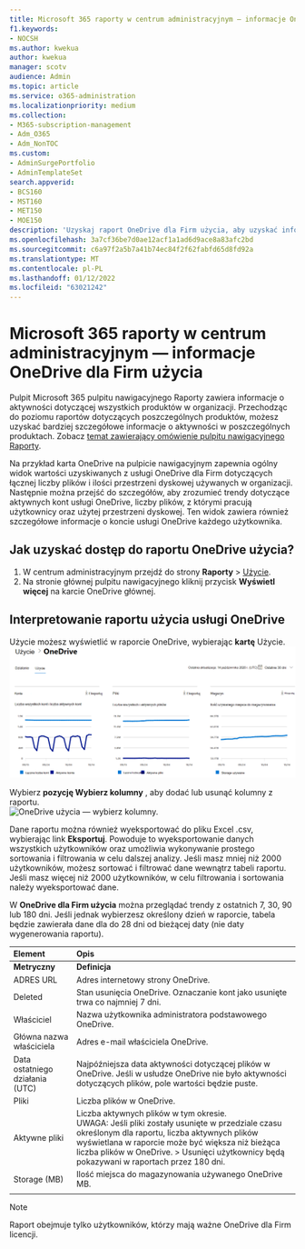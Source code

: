 ```yaml
---
title: Microsoft 365 raporty w centrum administracyjnym — informacje OneDrive dla Firm użycia
f1.keywords:
- NOCSH
ms.author: kwekua
author: kwekua
manager: scotv
audience: Admin
ms.topic: article
ms.service: o365-administration
ms.localizationpriority: medium
ms.collection:
- M365-subscription-management
- Adm_O365
- Adm_NonTOC
ms.custom:
- AdminSurgePortfolio
- AdminTemplateSet
search.appverid:
- BCS160
- MST160
- MET150
- MOE150
description: 'Uzyskaj raport OneDrive dla Firm użycia, aby uzyskać informacje o całkowitej liczbie plików i przestrzeni dyskowej używanych w organizacji. '
ms.openlocfilehash: 3a7cf36be7d0ae12acf1a1ad6d9ace8a83afc2bd
ms.sourcegitcommit: c6a97f2a5b7a41b74ec84f2f62fabfd65d8fd92a
ms.translationtype: MT
ms.contentlocale: pl-PL
ms.lasthandoff: 01/12/2022
ms.locfileid: "63021242"
---
```

# <a name="microsoft-365-reports-in-the-admin-center---onedrive-for-business-usage"></a>Microsoft 365 raporty w centrum administracyjnym — informacje OneDrive dla Firm użycia

Pulpit Microsoft 365 pulpitu nawigacyjnego Raporty zawiera informacje o aktywności dotyczącej wszystkich produktów w organizacji. Przechodząc do poziomu raportów dotyczących poszczególnych produktów, możesz uzyskać bardziej szczegółowe informacje o aktywności w poszczególnych produktach. Zobacz [temat zawierający omówienie pulpitu nawigacyjnego Raporty](activity-reports.md).
  
Na przykład karta OneDrive na pulpicie nawigacyjnym zapewnia ogólny widok wartości uzyskiwanych z usługi OneDrive dla Firm dotyczących łącznej liczby plików i ilości przestrzeni dyskowej używanych w organizacji. Następnie można przejść do szczegółów, aby zrozumieć trendy dotyczące aktywnych kont usługi OneDrive, liczby plików, z którymi pracują użytkownicy oraz użytej przestrzeni dyskowej. Ten widok zawiera również szczegółowe informacje o koncie usługi OneDrive każdego użytkownika.

## <a name="how-do-i-get-to-the-onedrive-usage-report"></a>Jak uzyskać dostęp do raportu OneDrive użycia?

1. W centrum administracyjnym przejdź do strony **Raporty** \> <a href="https://go.microsoft.com/fwlink/p/?linkid=2074756" target="_blank">Użycie</a>. 
2. Na stronie głównej pulpitu nawigacyjnego kliknij przycisk **Wyświetl więcej** na karcie OneDrive głównej.
  
## <a name="interpret-the-onedrive-usage-report"></a>Interpretowanie raportu użycia usługi OneDrive

Użycie możesz wyświetlić w raporcie OneDrive, wybierając **kartę** Użycie.<br/>![Microsoft 365 raporty — Microsoft OneDrive użycia.](../../media/3cdaf2fb-1817-479b-a0e1-2afa228690cf.png)

Wybierz **pozycję Wybierz kolumny** , aby dodać lub usunąć kolumny z raportu.  <br/> ![OneDrive użycia — wybierz kolumny.](../../media/9ee80f25-cfe3-411d-8e31-08f1507d18c1.png)

Dane raportu można również wyeksportować do pliku Excel .csv, wybierając link **Eksportuj**. Powoduje to wyeksportowanie danych wszystkich użytkowników oraz umożliwia wykonywanie prostego sortowania i filtrowania w celu dalszej analizy. Jeśli masz mniej niż 2000 użytkowników, możesz sortować i filtrować dane wewnątrz tabeli raportu. Jeśli masz więcej niż 2000 użytkowników, w celu filtrowania i sortowania należy wyeksportować dane. 

W **OneDrive dla Firm użycia** można przeglądać trendy z ostatnich 7, 30, 90 lub 180 dni. Jeśli jednak wybierzesz określony dzień w raporcie, tabela będzie zawierała dane dla do 28 dni od bieżącej daty (nie daty wygenerowania raportu).
  
|Element|Opis|
|:-----|:-----|
|**Metryczny**|**Definicja**|
|ADRES URL  <br/> |Adres internetowy strony OneDrive. <br/> |
|Deleted  <br/> |Stan usunięcia OneDrive. Oznaczanie kont jako usunięte trwa co najmniej 7 dni.  <br/> |
|Właściciel  <br/> |Nazwa użytkownika administratora podstawowego OneDrive.   <br/> |
|Główna nazwa właściciela  <br/> |Adres e-mail właściciela OneDrive. <br/> |
|Data ostatniego działania (UTC)  <br/> | Najpóźniejsza data aktywności dotyczącej plików w OneDrive. Jeśli w usłudze OneDrive nie było aktywności dotyczących plików, pole wartości będzie puste.  <br/> |
|Pliki  <br/> |Liczba plików w OneDrive. <br/>|
|Aktywne pliki  <br/> | Liczba aktywnych plików w tym okresie.<br/> UWAGA: Jeśli pliki zostały usunięte w przedziale czasu określonym dla raportu, liczba aktywnych plików wyświetlana w raporcie może być większa niż bieżąca liczba plików w OneDrive. >  Usunięci użytkownicy będą pokazywani w raportach przez 180 dni.  <br/> |
|Storage (MB)  <br/> |Ilość miejsca do magazynowania używanego OneDrive MB. |
|||
   
> [!NOTE]
> Raport obejmuje tylko użytkowników, którzy mają ważne OneDrive dla Firm licencji.
